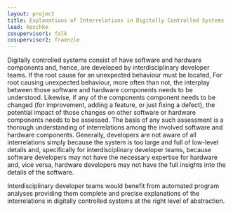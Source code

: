```yaml
---
layout: project
title: Explanations of Interrelations in Digitally Controlled Systems 
lead: koschke
cosupervisor1: falk
cosupervisor2: fraenzle
---
```


Digitally controlled systems consist of 
have
software and hardware
components and, hence, are developed by interdisciplinary developer
teams. If the root cause for an unexpected behaviour must be located,
For root causing unexpected behaviour,
more often than not, the interplay between those 
software and hardware
components needs to be understood. Likewise, if any 
of the components
component
needs to be changed (for improvement, adding a feature, or just 
fixing
a defect), the potential impact of those changes 
on other software or
hardware components needs to be assessed. The basis of any such
assessment is a thorough understanding of interrelations among the
involved software and hardware 
components. Generally, developers are
not aware of all interrelations simply 
because the system is too large
and full of low-level details and, specifically for interdisciplinary
developer teams, because software developers may not have the
necessary expertise for hardware and, vice versa, hardware developers
may not have the full insights into the details of the software.

Interdisciplinary developer teams would benefit from automated program
analyses providing them complete and precise explanations of the
interrelations in digitally controlled systems 
at the right level of
abstraction.


